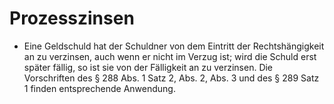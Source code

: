 # Prozesszinsen

- Eine Geldschuld hat der Schuldner von dem Eintritt der Rechtshängigkeit an zu verzinsen, auch wenn er nicht im Verzug ist; wird die Schuld erst später fällig, so ist sie von der Fälligkeit an zu verzinsen. Die Vorschriften des § 288 Abs. 1 Satz 2, Abs. 2, Abs. 3 und des § 289 Satz 1 finden entsprechende Anwendung.

